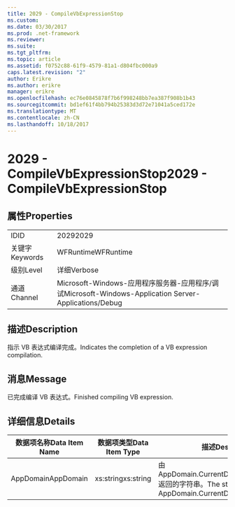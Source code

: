 ```yaml
---
title: 2029 - CompileVbExpressionStop
ms.custom: 
ms.date: 03/30/2017
ms.prod: .net-framework
ms.reviewer: 
ms.suite: 
ms.tgt_pltfrm: 
ms.topic: article
ms.assetid: f0752c88-61f9-4579-81a1-d804fbc000a9
caps.latest.revision: "2"
author: Erikre
ms.author: erikre
manager: erikre
ms.openlocfilehash: ec76e0845878f7b6f998248bb7ea387f908b1b43
ms.sourcegitcommit: bd1ef61f4bb794b25383d3d72e71041a5ced172e
ms.translationtype: MT
ms.contentlocale: zh-CN
ms.lasthandoff: 10/18/2017
---
```

# <a name="2029---compilevbexpressionstop"></a><span data-ttu-id="d967a-102">2029 - CompileVbExpressionStop</span><span class="sxs-lookup"><span data-stu-id="d967a-102">2029 - CompileVbExpressionStop</span></span>
## <a name="properties"></a><span data-ttu-id="d967a-103">属性</span><span class="sxs-lookup"><span data-stu-id="d967a-103">Properties</span></span>  
  
|||  
|-|-|  
|<span data-ttu-id="d967a-104">ID</span><span class="sxs-lookup"><span data-stu-id="d967a-104">ID</span></span>|<span data-ttu-id="d967a-105">2029</span><span class="sxs-lookup"><span data-stu-id="d967a-105">2029</span></span>|  
|<span data-ttu-id="d967a-106">关键字</span><span class="sxs-lookup"><span data-stu-id="d967a-106">Keywords</span></span>|<span data-ttu-id="d967a-107">WFRuntime</span><span class="sxs-lookup"><span data-stu-id="d967a-107">WFRuntime</span></span>|  
|<span data-ttu-id="d967a-108">级别</span><span class="sxs-lookup"><span data-stu-id="d967a-108">Level</span></span>|<span data-ttu-id="d967a-109">详细</span><span class="sxs-lookup"><span data-stu-id="d967a-109">Verbose</span></span>|  
|<span data-ttu-id="d967a-110">通道</span><span class="sxs-lookup"><span data-stu-id="d967a-110">Channel</span></span>|<span data-ttu-id="d967a-111">Microsoft-Windows-应用程序服务器-应用程序/调试</span><span class="sxs-lookup"><span data-stu-id="d967a-111">Microsoft-Windows-Application Server-Applications/Debug</span></span>|  
  
## <a name="description"></a><span data-ttu-id="d967a-112">描述</span><span class="sxs-lookup"><span data-stu-id="d967a-112">Description</span></span>  
 <span data-ttu-id="d967a-113">指示 VB 表达式编译完成。</span><span class="sxs-lookup"><span data-stu-id="d967a-113">Indicates the completion of a VB expression compilation.</span></span>  
  
## <a name="message"></a><span data-ttu-id="d967a-114">消息</span><span class="sxs-lookup"><span data-stu-id="d967a-114">Message</span></span>  
 <span data-ttu-id="d967a-115">已完成编译 VB 表达式。</span><span class="sxs-lookup"><span data-stu-id="d967a-115">Finished compiling VB expression.</span></span>  
  
## <a name="details"></a><span data-ttu-id="d967a-116">详细信息</span><span class="sxs-lookup"><span data-stu-id="d967a-116">Details</span></span>  
  
|<span data-ttu-id="d967a-117">数据项名称</span><span class="sxs-lookup"><span data-stu-id="d967a-117">Data Item Name</span></span>|<span data-ttu-id="d967a-118">数据项类型</span><span class="sxs-lookup"><span data-stu-id="d967a-118">Data Item Type</span></span>|<span data-ttu-id="d967a-119">描述</span><span class="sxs-lookup"><span data-stu-id="d967a-119">Description</span></span>|  
|--------------------|--------------------|-----------------|  
|<span data-ttu-id="d967a-120">AppDomain</span><span class="sxs-lookup"><span data-stu-id="d967a-120">AppDomain</span></span>|<span data-ttu-id="d967a-121">xs:string</span><span class="sxs-lookup"><span data-stu-id="d967a-121">xs:string</span></span>|<span data-ttu-id="d967a-122">由 AppDomain.CurrentDomain.FriendlyName 返回的字符串。</span><span class="sxs-lookup"><span data-stu-id="d967a-122">The string returned by AppDomain.CurrentDomain.FriendlyName.</span></span>|
